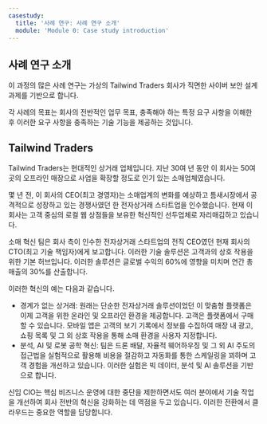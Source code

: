 ```yaml
---
casestudy:
  title: '사례 연구: 사례 연구 소개'
  module: 'Module 0: Case study introduction'
---
```


## 사례 연구 소개

이 과정의 많은 사례 연구는 가상의 Tailwind Traders 회사가 직면한 사이버 보안 설계 과제를 기반으로 합니다.

각 사례의 목표는 회사의 전반적인 업무 목표, 충족해야 하는 특정 요구 사항을 이해한 후 이러한 요구 사항을 충족하는 기술 기능을 제공하는 것입니다.

## Tailwind Traders
 
Tailwind Traders는 현대적인 상거래 업체입니다. 지난 30여 년 동안 이 회사는 50여 곳의 오프라인 매장으로 사업을 확장할 정도로 인기 있는 소매업체였습니다. 

몇 년 전, 이 회사의 CEO(최고 경영자)는 소매업계의 변화를 예상하고 틈새시장에서 공격적으로 성장하고 있는 경쟁사였던 한 전자상거래 스타트업을 인수했습니다. 현재 이 회사는 고객 중심의 로컬 웹 상점들을 보유한 혁신적인 선두업체로 자리매김하고 있습니다. 

소매 혁신 팀은 회사 측이 인수한 전자상거래 스타트업의 전직 CEO였던 현재 회사의 CTO(최고 기술 책임자)에게 보고합니다. 이러한 기술 솔루션은 고객과의 상호 작용을 위한 기본 허브입니다. 이러한 솔루션은 글로벌 수익의 60%에 영향을 미치며 연간 총 매출의 30%를 산출합니다. 

이러한 혁신의 예는 다음과 같습니다.
* 경계가 없는 상거래: 원래는 단순한 전자상거래 솔루션이었던 이 맞춤형 플랫폼은 이제 고객을 위한 온라인 및 오프라인 환경을 제공합니다. 고객은 플랫폼에서 구매할 수 있습니다. 모바일 앱은 고객의 보기 기록에서 정보를 수집하여 매장 내 광고, 쇼핑 목록 및 그 외 상호 작용을 통해 소매 환경을 사용자 지정합니다.
* 분석, AI 및 로봇 공학 혁신: 팀은 드론 배달, 자율적 웨어하우징 및 그 외 AI 주도의 접근법을 실험적으로 활용해 비용을 절감하고 자동화를 통한 스케일링을 꾀하며 고객 경험을 개선하고 있습니다. 이러한 실험은 빅 데이터, 분석 및 AI 솔루션을 기반으로 합니다.

신임 CIO는 핵심 비즈니스 운영에 대한 중단을 제한하면서도 여러 분야에서 기술 작업을 개선하여 회사 전반의 혁신을 강화하는 데 역점을 두고 있습니다. 이러한 전환에서 클라우드는 중요한 역할을 담당합니다.
